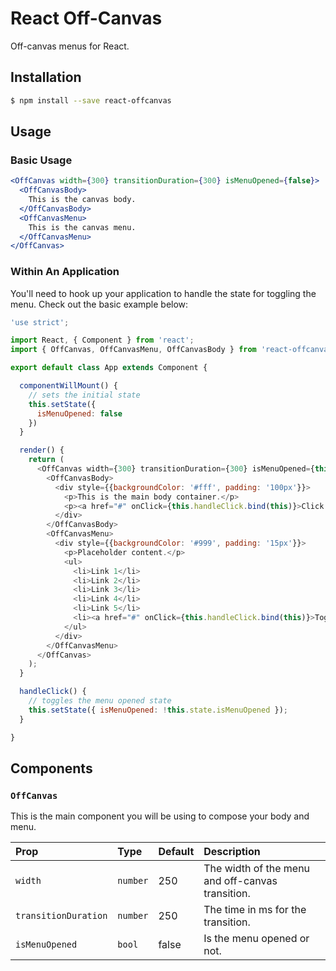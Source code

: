 React Off-Canvas
=====

Off-canvas menus for React.

## Installation

````bash
$ npm install --save react-offcanvas
````

## Usage

### Basic Usage

````jsx
<OffCanvas width={300} transitionDuration={300} isMenuOpened={false}>
  <OffCanvasBody>
    This is the canvas body.
  </OffCanvasBody>
  <OffCanvasMenu>
    This is the canvas menu.
  </OffCanvasMenu>
</OffCanvas>
````

### Within An Application

You'll need to hook up your application to handle the state for toggling the menu. Check out the basic example below:

````js
'use strict';

import React, { Component } from 'react';
import { OffCanvas, OffCanvasMenu, OffCanvasBody } from 'react-offcanvas';

export default class App extends Component {

  componentWillMount() {
    // sets the initial state
    this.setState({
      isMenuOpened: false
    })
  }

  render() {
    return (
      <OffCanvas width={300} transitionDuration={300} isMenuOpened={this.state.isMenuOpened}>
        <OffCanvasBody>
          <div style={{backgroundColor: '#fff', padding: '100px'}}>
            <p>This is the main body container.</p>
            <p><a href="#" onClick={this.handleClick.bind(this)}>Click here</a> to toggle the menu.</p>
          </div>
        </OffCanvasBody>
        <OffCanvasMenu>
          <div style={{backgroundColor: '#999', padding: '15px'}}>
            <p>Placeholder content.</p>
            <ul>
              <li>Link 1</li>
              <li>Link 2</li>
              <li>Link 3</li>
              <li>Link 4</li>
              <li>Link 5</li>
              <li><a href="#" onClick={this.handleClick.bind(this)}>Toggle Menu</a></li>
            </ul>
          </div>
        </OffCanvasMenu>
      </OffCanvas>
    );
  }

  handleClick() {
    // toggles the menu opened state
    this.setState({ isMenuOpened: !this.state.isMenuOpened });
  }

}
````

## Components

### `OffCanvas`

This is the main component you will be using to compose your body and menu.

| Prop | Type | Default | Description |
| :--- | :--- | :--- | :--- |
| `width` | `number` | 250 | The width of the menu and off-canvas transition. |
| `transitionDuration` | `number` | 250 | The time in ms for the transition. |
| `isMenuOpened` | `bool` | false | Is the menu opened or not. |
